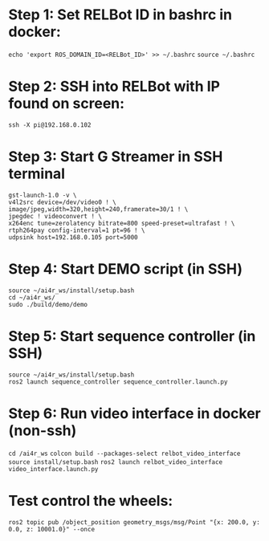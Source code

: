 # Step 1: Set RELBot ID in bashrc in docker:

`echo 'export ROS_DOMAIN_ID=<RELBot_ID>' >> ~/.bashrc`
`source ~/.bashrc`

# Step 2: SSH into RELBot with IP found on screen:

`ssh -X pi@192.168.0.102`

# Step 3: Start G Streamer in SSH terminal

```commandline
gst-launch-1.0 -v \
v4l2src device=/dev/video0 ! \
image/jpeg,width=320,height=240,framerate=30/1 ! \
jpegdec ! videoconvert ! \
x264enc tune=zerolatency bitrate=800 speed-preset=ultrafast ! \
rtph264pay config-interval=1 pt=96 ! \
udpsink host=192.168.0.105 port=5000
```

# Step 4: Start DEMO script (in SSH)
```commandline
source ~/ai4r_ws/install/setup.bash
cd ~/ai4r_ws/
sudo ./build/demo/demo 
```

# Step 5: Start sequence controller (in SSH)
```commandline
source ~/ai4r_ws/install/setup.bash
ros2 launch sequence_controller sequence_controller.launch.py
```

# Step 6: Run video interface in docker (non-ssh)
`cd /ai4r_ws`
`colcon build --packages-select relbot_video_interface`
`source install/setup.bash`
`ros2 launch relbot_video_interface video_interface.launch.py`

# Test control the wheels:

`ros2 topic pub /object_position geometry_msgs/msg/Point "{x: 200.0, y: 0.0, z: 10001.0}" --once`